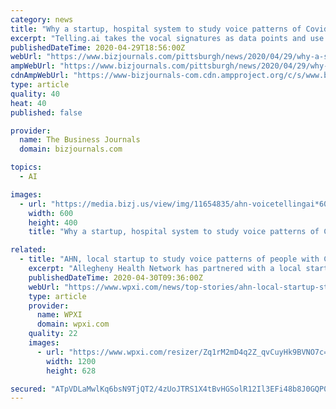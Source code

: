 ```yaml
---
category: news
title: "Why a startup, hospital system to study voice patterns of Covid-19 patients"
excerpt: "Telling.ai takes the vocal signatures as data points and use machine learning to find patterns that can match to disease and changes now and over time."
publishedDateTime: 2020-04-29T18:56:00Z
webUrl: "https://www.bizjournals.com/pittsburgh/news/2020/04/29/why-a-startup-hospital-system-to-study-voice.html"
ampWebUrl: "https://www.bizjournals.com/pittsburgh/news/2020/04/29/why-a-startup-hospital-system-to-study-voice.amp.html"
cdnAmpWebUrl: "https://www-bizjournals-com.cdn.ampproject.org/c/s/www.bizjournals.com/pittsburgh/news/2020/04/29/why-a-startup-hospital-system-to-study-voice.amp.html"
type: article
quality: 40
heat: 40
published: false

provider:
  name: The Business Journals
  domain: bizjournals.com

topics:
  - AI

images:
  - url: "https://media.bizj.us/view/img/11654835/ahn-voicetellingai*600xx3748-2499-0-167.jpg"
    width: 600
    height: 400
    title: "Why a startup, hospital system to study voice patterns of Covid-19 patients"

related:
  - title: "AHN, local startup to study voice patterns of people with COVID-19"
    excerpt: "Allegheny Health Network has partnered with a local startup company, Telling.ai, to study the voices of those infected by the coronavirus."
    publishedDateTime: 2020-04-30T09:36:00Z
    webUrl: "https://www.wpxi.com/news/top-stories/ahn-local-startup-study-voice-patterns-people-with-covid-19/FRAPKZJL4RG67OSCIN5PZQMTQI/"
    type: article
    provider:
      name: WPXI
      domain: wpxi.com
    quality: 22
    images:
      - url: "https://www.wpxi.com/resizer/Zq1rM2mD4q2Z_qvCuyHk9BVNO7c=/1200x628/arc-anglerfish-arc2-prod-cmg.s3.amazonaws.com/public/XKLVAL5R4JCLROXOQAJGRYUTEU.jpg"
        width: 1200
        height: 628

secured: "ATpVDLaMwlKq6bsN9TjQT2/4zUoJTRS1X4tBvHGSolR12Il3EFi48b8J0GQP0Nebn3SO1wzILVQNbfldVT6ya7ElOXtjoXlDN23sq5a+buwqsS+3U2UyPJgCnGfl+l8IKSxMei/Q7WOdw8DPBqp0dxV4HVbftbn7SolrVV5yjqTfQXb0xaVUIr+jXwGNysQrnUwZ7xWDUy8v+zdBZC0sB0CQbZIW0F65OuyKt4wtn1r26gllm+1A1ltxAFfxcMi9oozZjoKZmIrgfF85vUX0Cq9rtGKv3p7q0kBnd1n1Tq06FfdYZ721APuP1QHFPAlTqURYbYAseXKgJe2nacHrghPTbVx/bnJwhcY6Xv+YX8QjdC2OuJ5fM+7foR8MiLR8Sv2J0X7upBnjXxReDGsqPythEMr64kIY95a1mirNbUVs+kFEFXw87w++OdEFDnfEhiF9N/J77+JV6gLSeJDrbX7lRr3O48AqmZ8yUMCWzkY=;IHZ6/ASmjND7PWPKK9DpdA=="
---
```


